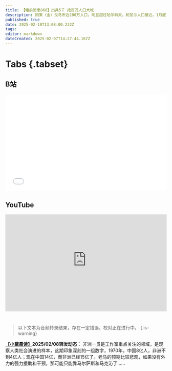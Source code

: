 ```yaml
---
title: 【睡前消息860】出兵5千 抢百万人口大城
description: 刚果（金）戈马市近200万人口，明显超过哈尔科夫，和加沙人口接近。1月底，卢旺达军队带领当地图西族武装，越过刚果边界几十公里，占领了戈马市，打算长期统治，国际社会几乎视而不见。这是非洲未来秩序的“预告片”。
published: true
date: 2025-02-10T13:08:00.232Z
tags: 
editor: markdown
dateCreated: 2025-02-07T14:27:44.167Z
---
```


# Tabs {.tabset}
## B站
<div style="position: relative; padding: 30% 45%;">
<iframe style="position: absolute; width: 100%; height: 100%; left: 0; top: 0;" src="//player.bilibili.com/player.html?&bvid=BV1JPN8enE3t&page=1&as_wide=1&high_quality=1&danmaku=1&autoplay=0" scrolling="no" border="0" frameborder="no" framespacing="0" allowfullscreen="true"></iframe>
</div>

<!--  睡前消息的西瓜视频账号仍处于禁言状态，暂时将其从模板中注释
## 西瓜视频
<div style="position: relative; padding: 30% 45%;">
<iframe style="position: absolute; top: 50%; left: 50%; transform: translate(-50%, -50%); width: 80%; height: 100%;" frameborder="0" src="https://www.ixigua.com/iframe/西瓜视频ID?autoplay=0" referrerpolicy="unsafe-url" allowfullscreen></iframe>
</div>
-->

## YouTube
<div style="position: relative; padding: 30% 45%;">
<iframe style="position: absolute; top: 0; left: 0; width: 100%; height: 100%;" src="https://www.youtube-nocookie.com/embed/YouTubeVID" title="YouTube video player" frameborder="0" allow="accelerometer; autoplay; clipboard-write; encrypted-media; gyroscope; picture-in-picture" allowfullscreen="true"></iframe>
</div>
  
# 

> 以下文本为音频转录结果，存在一定错误，校对正在进行中。
{.is-warning}

**[【小黛晨读】](/reference.md)2025/02/08转发动态：** 非洲一贯是工作室重点关注的领域，是观察人类社会演进的样本，这期印象深刻的一组数字，1970年，中国8亿人，非洲不到4亿人；现在中国14亿，而非洲已经15亿了。老马的预期比较悲观，如果没有外力的强力援助和干预，那可能只能靠马尔萨斯和马克沁了……

